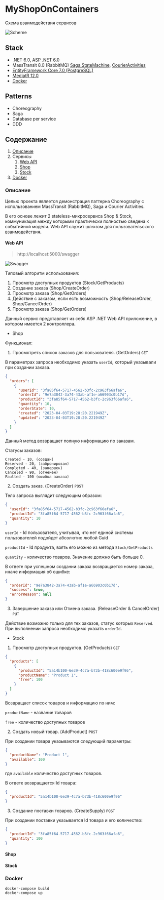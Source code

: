 # MyShopOnContainers

Схема взаимодействия сервисов

![Scheme](https://github.com/bezlla/MyShopOnContainers/blob/dev/images/Scheme.jpg)

## Stack
* .NET 6.0, [ASP .NET 6.0](https://learn.microsoft.com/en-us/aspnet/core/?view=aspnetcore-6.0)
* MassTransit 8.0 (RabbitMQ) [Saga StateMachine](https://masstransit.io/documentation/patterns/saga/state-machine), [CourierActivities](https://masstransit.io/documentation/patterns/routing-slip)
* [EntityFramework Core 7.0 (PostgreSQL)](https://learn.microsoft.com/en-us/ef/core/get-started/overview/first-app?tabs=netcore-cli)
* [MediatR 12.0](https://github.com/jbogard/MediatR)
* [Docker](https://www.docker.com/)

## Patterns
* Choreography
* Saga
* Database per service
* DDD

## Содержание
1. [Описание](#Описание)
2. Сервисы
   1. [Web API](#Web-API)
   2. [Shop](#Shop)
   3. [Stock](#Stock)
3. [Docker](#Docker)

### Описание

Целью проекта является демонстрация паттерна Choreography с использованием MassTransit (RabbitMQ), Saga и Courier Activities.

В его основе лежит 2 stateless-микросервиса Shop & Stock, коммуникация между которыми практически полностью сведена к событийной модели.
Web API служит шлюзом для пользовательского взаимодействия.

#### Web API

> http://localhost:5000/swagger

![Swagger](https://github.com/bezlla/MyShopOnContainers/blob/dev/images/Swagger.jpg)

Типовый алгоритм использования:

1. Просмотр доступных продуктов (Stock/GetProducts)
2. Создание заказа (Shop/CreateOrder)
3. Просмотр заказа (Shop/GetOrders)
4. Действие с заказом, если есть возможность (Shop/ReleaseOrder, Shop/CancelOrder)
5. Просмотр заказа (Shop/GetOrders)

Данный сервис представляет из себя ASP .NET Web API приложение, в котором имеется 2 контроллера.

* Shop

Функционал: 

1. Просмотреть список заказов для пользователя. (GetOrders) ```GET```

В параметрах запроса необходимо указать ```userId```, который указывали при создании заказа.

```json
{
  "orders": [
    {
      "userId": "3fa85f64-5717-4562-b3fc-2c963f66afa6",
      "orderId": "9e7a3842-3a74-43ab-af1e-a66903c0b17d",
      "productId": "3fa85f64-5717-4562-b3fc-2c963f66afa6",
      "quantity": 10,
      "orderState": 10,
      "created": "2023-04-03T19:28:20.221949Z",
      "updated": "2023-04-03T19:28:20.221949Z"
    }
  ]
}
```

Данный метод возвращает полную информацию по заказам.

Статусы заказов:

```
Created - 10, (создан)
Reserved - 20, (забронирован)
Completed - 40, (завершен)
Canceled - 90, (отменен)
Faulted - 100 (ошибка заказа)
```

2. Создать заказ. (CreateOrder) ```POST```

Тело запроса выглядит следующим образом:
```json
{
  "userId": "3fa85f64-5717-4562-b3fc-2c963f66afa6",
  "productId": "3fa85f64-5717-4562-b3fc-2c963f66afa6",
  "quantity": 10
}
```

```userId``` - Id пользователя, учитывая, что нет единой системы пользователей подойдет абсолютно любой Guid

```productId``` - Id продукта, взять его можно из метода ```Stock/GetProducts```

```quantity``` - количество товаров. Значение должно быть больше 0.

В ответе при успешном создании заказа возвращается номер заказа, иначе информация об ошибке:
```json
{
  "orderId": "9e7a3842-3a74-43ab-af1e-a66903c0b17d",
  "success": true,
  "errorReason": null
}
```

3. Завершение заказа или Отмена заказа. (ReleaseOrder & CancelOrder) ```PUT```

Действие возможно только для тех заказов, статус которых ```Reserved```.
При выполнении запроса необходимо указать ```orderId```.

* Stock

1. Просмотр доступных продуктов. (GetProducts) ```GET```

```json
{
  "products": [
    {
      "productId": "5a14b100-6e39-4c7a-b73b-418c600e9f96",
      "productName": "Product 1",
      "free": 100
    }
  ]
}
```

Возвращает список товаров и информацию по ним:

```productName``` - название товаров

```free``` - количество доступных товаров

2. Создать новый товар. (AddProduct) ```POST```

При создании товара указываются следующий параметры:
```json
{
  "productName": "Product 1",
  "available": 100
}
```
где ```available``` количество доступных товаров.


В ответе возвращается Id товара:
```json
{
  "productId": "5a14b100-6e39-4c7a-b73b-418c600e9f96"
}
```

3. Создание поставки товаров. (CreateSupply) ```POST```

При создании поставки указывается Id товара и его количество:
```json
{
  "productId": "3fa85f64-5717-4562-b3fc-2c963f66afa6",
  "quantity": 100
}
```

#### Shop

#### Stock

### Docker

```
docker-compose build
docker-compose up
```
